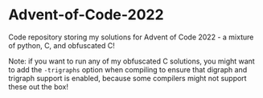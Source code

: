 # Advent-of-Code-2022
Code repository storing my solutions for Advent of Code 2022 - a mixture of python, C, and obfuscated C!

Note: if you want to run any of my obfuscated C solutions, you might want to add the `-trigraphs` option when compiling to ensure that digraph and trigraph support is enabled, because some compilers might not support these out the box!
